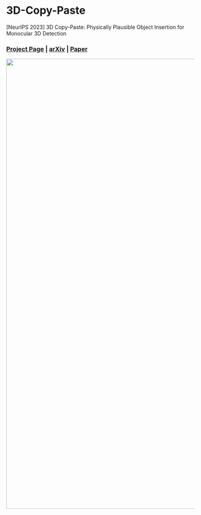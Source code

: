 # 3D-Copy-Paste
[NeurIPS 2023] 3D Copy-Paste: Physically Plausible Object Insertion for Monocular 3D Detection
### [Project Page](https://gyhandy.github.io/3D-Copy-Paste/) | [arXiv](https://arxiv.org/abs/2312.05277) | [Paper](https://arxiv.org/pdf/2312.05277.pdf)


<div align="center">
    <img src="./static/images/3D-copy-paste.gif" alt="Editor" width="1200">
</div>